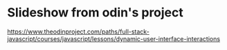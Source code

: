 # Slideshow from odin's project

https://www.theodinproject.com/paths/full-stack-javascript/courses/javascript/lessons/dynamic-user-interface-interactions
